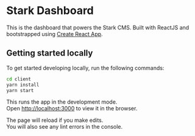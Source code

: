 # Stark Dashboard

This is the dashboard that powers the Stark CMS. Built with ReactJS and
bootstrapped using [Create React App](https://facebook.github.io/create-react-app/docs/getting-started).

## Getting started locally

To get started developing locally, run the following commands:

```bash
cd client
yarn install
yarn start
```

This runs the app in the development mode.<br>
Open [http://localhost:3000](http://localhost:3000) to view it in the browser.

The page will reload if you make edits.<br>
You will also see any lint errors in the console.